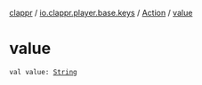 [clappr](../../index.md) / [io.clappr.player.base.keys](../index.md) / [Action](index.md) / [value](./value.md)

# value

`val value: `[`String`](https://kotlinlang.org/api/latest/jvm/stdlib/kotlin/-string/index.html)
